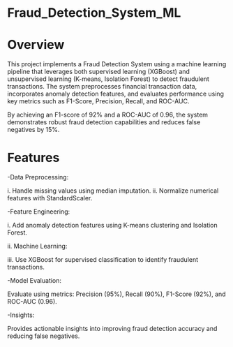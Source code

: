 # Fraud_Detection_System_ML


# Overview
This project implements a Fraud Detection System using a machine learning pipeline that leverages both supervised learning (XGBoost) and unsupervised learning (K-means, Isolation Forest) to detect fraudulent transactions. The system preprocesses financial transaction data, incorporates anomaly detection features, and evaluates performance using key metrics such as F1-Score, Precision, Recall, and ROC-AUC.

By achieving an F1-score of 92% and a ROC-AUC of 0.96, the system demonstrates robust fraud detection capabilities and reduces false negatives by 15%.


# Features


-Data Preprocessing:

i. Handle missing values using median imputation.
ii. Normalize numerical features with StandardScaler.


-Feature Engineering:

i. Add anomaly detection features using K-means clustering and Isolation Forest.

ii. Machine Learning:

iii. Use XGBoost for supervised classification to identify fraudulent transactions.


-Model Evaluation:

Evaluate using metrics: Precision (95%), Recall (90%), F1-Score (92%), and ROC-AUC (0.96).


-Insights:

Provides actionable insights into improving fraud detection accuracy and reducing false negatives.
